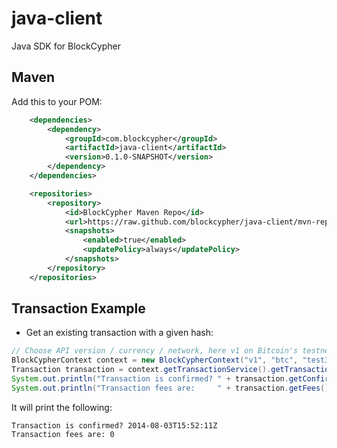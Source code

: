 java-client
===========

Java SDK for BlockCypher

Maven
-----
Add this to your POM:

```xml
    <dependencies>
        <dependency>
            <groupId>com.blockcypher</groupId>
            <artifactId>java-client</artifactId>
            <version>0.1.0-SNAPSHOT</version>
        </dependency>
    </dependencies>

    <repositories>
        <repository>
            <id>BlockCypher Maven Repo</id>
            <url>https://raw.github.com/blockcypher/java-client/mvn-repo/</url>
            <snapshots>
                <enabled>true</enabled>
                <updatePolicy>always</updatePolicy>
            </snapshots>
        </repository>
    </repositories>
```	
	
Transaction Example
-----
* Get an existing transaction with a given hash:

```java
// Choose API version / currency / network, here v1 on Bitcoin's testnet network
BlockCypherContext context = new BlockCypherContext("v1", "btc", "test3");
Transaction transaction = context.getTransactionService().getTransaction("09a228c6cf72989d81cbcd3a906dcb1d4b4a4c1d796537c34925feea1da2af35");
System.out.println("Transaction is confirmed? " + transaction.getConfirmed());
System.out.println("Transaction fees are:     " + transaction.getFees());
```

It will print the following:
```
Transaction is confirmed? 2014-08-03T15:52:11Z
Transaction fees are: 0
```

